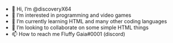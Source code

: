 - 👋 Hi, I’m @discoveryX64
- 👀 I’m interested in programming and video games
- 🌱 I’m currently learning HTML and many other coding languages
- 💞️ I’m looking to collaborate on some simple HTML things
- 📫 How to reach me Fluffy Gaia#0001 (discord)

<!---
discoveryX64/discoveryX64 is a ✨ special ✨ repository because its `README.md` (this file) appears on your GitHub profile.
You can click the Preview link to take a look at your changes.
--->
